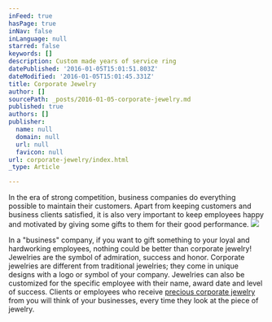 ```yaml
---
inFeed: true
hasPage: true
inNav: false
inLanguage: null
starred: false
keywords: []
description: Custom made years of service ring
datePublished: '2016-01-05T15:01:51.803Z'
dateModified: '2016-01-05T15:01:45.331Z'
title: Corporate Jewelry
author: []
sourcePath: _posts/2016-01-05-corporate-jewelry.md
published: true
authors: []
publisher:
  name: null
  domain: null
  url: null
  favicon: null
url: corporate-jewelry/index.html
_type: Article

---
```

In the era of strong competition, business companies do everything possible to maintain their customers. Apart from keeping customers and business clients satisfied, it is also very important to keep employees happy and motivated by giving some gifts to them for their good performance.
![](https://s3-us-west-2.amazonaws.com/the-grid-img/p/3d5c50b5666516300f65f60d87a9cc152a79e545.jpg)

In a "business" company, if you want to gift something to your loyal and hardworking employees, nothing could be better than corporate jewelry! Jewelries are the symbol of admiration, success and honor. Corporate jewelries are different from traditional jewelries; they come in unique designs with a logo or symbol of your company.  Jewelries can also be customized for the specific employee with their name, award date and level of success. Clients or employees who receive [precious corporate jewelry][0] from you will think of your businesses, every time they look at the piece of jewelry.

[0]: www.elinejewellers.com